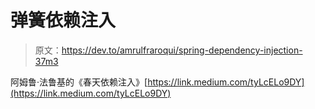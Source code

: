 # 弹簧依赖注入

> 原文：<https://dev.to/amrulfraroqui/spring-dependency-injection-37m3>

阿姆鲁·法鲁基的《春天依赖注入》[https://link.medium.com/tyLcELo9DY](https://link.medium.com/tyLcELo9DY)